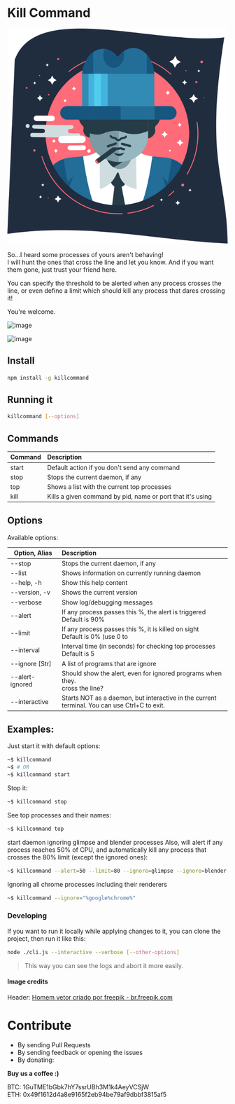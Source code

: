# Kill Command

<div style="text-align:center">
  <img src="https://github.com/on2-dev/killcommand/blob/main/killcommand-header.png?raw=true" title="Looking for the new victim" alt="" />
</div>

So...I heard some processes of yours aren't behaving!  
I will hunt the ones that cross the line and let you know. And if you want them gone, just trust your friend here.

You can specify the threshold to be alerted when any process crosses the line,
or even define a limit which should kill any process that dares crossing it!

You're welcome.

![image](https://user-images.githubusercontent.com/347387/109408990-913ca900-796d-11eb-8290-5cf368a7b1d3.png)

![image](https://user-images.githubusercontent.com/347387/109408982-6c483600-796d-11eb-97c6-2e21c7f1a1ec.png)



## Install

```sh
npm install -g killcommand
```

## Running it

```sh
killcommand [--options]
```

## Commands

| Command     | Description  |
| ----------- |:-------------|
|   start     | Default action if you don't send any command |
|   stop      | Stops the current daemon, if any |
|   top       | Shows a list with the current top processes |
|   kill      | Kills a given command by pid, name or port that it's using |

## Options

Available options:

| Option, Alias | Description  |
| ------------- |:-------------|
|   --stop             | Stops the current daemon, if any |
|   --list             | Shows information on currently running daemon |
|   --help, -h         | Show this help content |
|   --version, -v      | Shows the current version |
|   --verbose          | Show log/debugging messages |
|   --alert <Int>      | If any process passes this <Int>%, the alert is triggered<br/>Default is 90% |
|   --limit <Int>      | If any process passes this <Int>%, it is killed on sight<br/>Default is 0% (use 0 to  |disable this option)
|   --interval <Int>   | Interval time (in seconds) for checking top processes<br/>Default is 5 |
|   --ignore [Str]     | A list of programs that are ignore |
|   --alert-ignored    | Should show the alert, even for ignored programs when they.<br/>cross the line? |
|   --interactive      | Starts NOT as a daemon, but interactive in the current<br/>terminal. You can use Ctrl+C to exit. |

## Examples:

Just start it with default options:
```sh
~$ killcommand
~$ # OR
~$ killcommand start
```

Stop it:
```sh
~$ killcommand stop
```

See top processes and their names:
```sh
~$ killcommand top
```

start daemon ignoring glimpse and blender processes
Also, will alert if any process reaches 50% of CPU, and automatically kill any process that crosses the 80% limit (except the ignored ones):
```sh
~$ killcommand --alert=50 --limit=80 --ignore=glimpse --ignore=blender
```

Ignoring all chrome processes including their renderers
```sh
~$ killcommand --ignore="%google%chrome%"
```

### Developing

If you want to run it locally while applying changes to it, you can clone the project, then run it like this:

```sh
node ./cli.js --interactive --verbose [--other-options]
```

> This way you can see the logs and abort it more easily.

#### Image credits

Header: <a href='https://br.freepik.com/vetores/homem'>Homem vetor criado por freepik - br.freepik.com</a></sub></small>


# Contribute

- By sending Pull Requests
- By sending feedback or opening the issues
- By donating:

**Buy us a coffee :)**

BTC: 1GuTME1bGbk7hY7ssrUBh3M1k4AeyVCSjW<br/>
ETH: 0x49f1612d4a8e9165f2eb94be79af9dbbf3815af5
